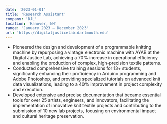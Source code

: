 ```yaml
---
date: '2023-01-01'
title: 'Research Assistant'
company: 'DJL'
location: 'Hanover, NH'
range: 'January 2023 – December 2023'
url: 'https://digitaljusticelab.dartmouth.edu'
---
```


- Pioneered the design and development of a programmable knitting machine by repurposing a vintage electronic machine with AYAB at the Digital Justice Lab, achieving a 70% increase in operational efficiency and enabling the production of complex, high-precision textile patterns.
- Conducted comprehensive training sessions for 13+ students, significantly enhancing their proficiency in Arduino programming and Adobe Photoshop, and providing specialized tutorials on advanced knit data visualizations, leading to a 40% improvement in project complexity and execution.
- Developed extensive and precise documentation that became essential tools for over 25 artists, engineers, and innovators, facilitating the implementation of innovative knit textile projects and contributing to the submission of 10 new lab projects, focusing on environmental impact and cultural heritage preservation.
